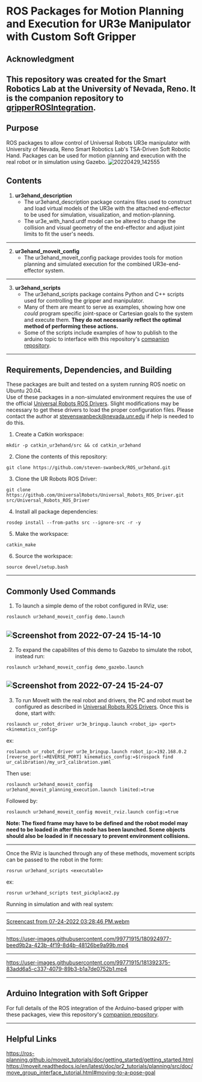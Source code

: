 # ROS Packages for Motion Planning and Execution for UR3e Manipulator with Custom Soft Gripper

## Acknowledgment
This repository was created for the Smart Robotics Lab at the University of Nevada, Reno.
It is the companion repository to [gripperROSIntegration](https://github.com/steven-swanbeck/gripperROSIntegration).
---

## Purpose
ROS packages to allow control of Universal Robots UR3e manipulator with University of Nevada, Reno Smart Robotics Lab's TSA-Driven Soft Robotic Hand. Packages can be used for motion planning and execution with the real robot or in simulation using Gazebo.
![20220429_142555](https://user-images.githubusercontent.com/99771915/180668626-87d21a32-0e39-43e8-98b6-ef3fa3bb8e55.jpg)

## Contents
1. **ur3ehand_description**
    * The ur3ehand_description package contains files used to construct and load virtual models of the UR3e with the attached end-effector to be used for simulation, visualization, and motion-planning.
    * The ur3e_with_hand.urdf model can be altered to change the collision and visual geometry of the end-effector and adjust joint limits to fit the user's needs.
---
2. **ur3ehand_moveit_config**
    * The ur3ehand_moveit_config package provides tools for motion planning and simulated execution for the combined UR3e-end-effector system. 
---
3. **ur3ehand_scripts**
    * The ur3ehand_scripts package contains Python and C++ scripts used for controlling the gripper and manipulator.
    * Many of them are meant to serve as examples, showing how one *could* program specific joint-space or Cartesian goals to the system and execute them. **They do not necessarily reflect the optimal method of performing these actions.**
    * Some of the scripts include examples of how to publish to the arduino topic to interface with this repository's [companion repository](https://github.com/steven-swanbeck/gripperROSIntegration).
---

## Requirements, Dependencies, and Building
These packages are built and tested on a system running ROS noetic on Ubuntu 20.04.  
Use of these packages in a non-simulated environment requires the use of the official [Universal Robots ROS Drivers](https://github.com/UniversalRobots/Universal_Robots_ROS_Driver). Slight modifications may be necessary to get these drivers to load the proper configuration files. Please contact the author at stevenswanbeck@nevada.unr.edu if help is needed to do this.  
1. Create a Catkin workspace:
```console
mkdir -p catkin_ur3ehand/src && cd catkin_ur3ehand
```
2. Clone the contents of this repository:
```console
git clone https://github.com/steven-swanbeck/ROS_ur3ehand.git
```
3. Clone the UR Robots ROS Driver:
```console
git clone https://github.com/UniversalRobots/Universal_Robots_ROS_Driver.git src/Universal_Robots_ROS_Driver
```
4. Install all package dependencies:
```console
rosdep install --from-paths src --ignore-src -r -y
```
5. Make the workspace:
```console
catkin_make
```
6. Source the workspace:
```console
source devel/setup.bash
```
---

## Commonly Used Commands
1. To launch a simple demo of the robot configured in RViz, use:
```console
roslaunch ur3ehand_moveit_config demo.launch
```
![Screenshot from 2022-07-24 15-14-10](https://user-images.githubusercontent.com/99771915/180668069-c6ace6f6-42e7-4eed-b04a-3cbc2879fd0d.png)
---
2. To expand the capabilites of this demo to Gazebo to simulate the robot, instead run:
```console
roslaunch ur3ehand_moveit_config demo_gazebo.launch
```
![Screenshot from 2022-07-24 15-24-07](https://user-images.githubusercontent.com/99771915/180668176-ad85acdd-48ab-4c7c-9318-9e49778525ff.png)
---
3. To run MoveIt with the real robot and drivers, the PC and robot must be configured as described in [Universal Robots ROS Drivers](https://github.com/UniversalRobots/Universal_Robots_ROS_Driver). Once this is done, start with:
```console
roslaunch ur_robot_driver ur3e_bringup.launch <robot_ip> <port> <kinematics_config>
```
ex:
```console
roslaunch ur_robot_driver ur3e_bringup.launch robot_ip:=192.168.0.2 [reverse_port:=REVERSE_PORT] kinematics_config:=$(rospack find  ur_calibration)/my_ur3_calibration.yaml
```
Then use:
```console
roslaunch ur3ehand_moveit_config ur3ehand_moveit_planning_execution.launch limited:=true
```
Followed by:
```console
roslaunch ur3ehand_moveit_config moveit_rviz.launch config:=true
```
**Note: The fixed frame may have to be defined and the robot model may need to be loaded in after this node has been launched. Scene objects should also be loaded in if necessary to prevent environment collisions.**
***
Once the RViz is launched through any of these methods, movement scripts can be passed to the robot in the form:
```console
rosrun ur3ehand_scripts <executable>
```
ex:
```console
rosrun ur3ehand_scripts test_pickplace2.py
```
Running in simulation and with real system:
***
[Screencast from 07-24-2022 03:28:46 PM.webm](https://user-images.githubusercontent.com/99771915/180668403-3f5fb114-27e2-4fbe-a7f3-14e8b3f1ee51.webm) 
***
https://user-images.githubusercontent.com/99771915/180924977-beed9b2a-423b-4f19-8d4b-48126be9a99b.mp4
***
https://user-images.githubusercontent.com/99771915/181392375-83add6a5-c337-4079-89b3-b1a7de0752b1.mp4
***

## Arduino Integration with Soft Gripper
For full details of the ROS integration of the Arduino-based gripper with these packages, view this repository's [companion repository](https://github.com/steven-swanbeck/gripperROSIntegration).
***
## Helpful Links
https://ros-planning.github.io/moveit_tutorials/doc/getting_started/getting_started.html  
https://moveit.readthedocs.io/en/latest/doc/pr2_tutorials/planning/src/doc/move_group_interface_tutorial.html#moving-to-a-pose-goal  
<!--https://support.squarespace.com/hc/en-us/articles/206543587-Markdown-cheat-sheet-->

